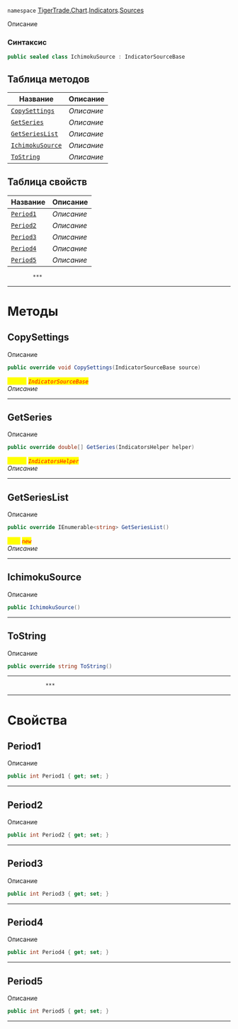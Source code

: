 
`namespace` [TigerTrade.Chart](../../../TigerTrade.Chart.md).[Indicators](../../../TigerTrade.Chart/Indicators.md).[Sources](../../../TigerTrade.Chart/Indicators/Sources.md)


Описание

### Синтаксис
```csharp
public sealed class IchimokuSource : IndicatorSourceBase
```


## Таблица методов
| Название | Описание |
| --- | --- |
| [`CopySettings`](./IchimokuSource.cs/Методы/CopySettings.md) | *Описание* |
| [`GetSeries`](./IchimokuSource.cs/Методы/GetSeries.md) | *Описание* |
| [`GetSeriesList`](./IchimokuSource.cs/Методы/GetSeriesList.md) | *Описание* |
| [`IchimokuSource`](./IchimokuSource.cs/Методы/IchimokuSource.md) | *Описание* |
| [`ToString`](./IchimokuSource.cs/Методы/ToString.md) | *Описание* |

## Таблица свойств
| Название | Описание |
| --- | --- |
| [`Period1`](./IchimokuSource.cs/Свойства/Period1.md) | *Описание* |
| [`Period2`](./IchimokuSource.cs/Свойства/Period2.md) | *Описание* |
| [`Period3`](./IchimokuSource.cs/Свойства/Period3.md) | *Описание* |
| [`Period4`](./IchimokuSource.cs/Свойства/Period4.md) | *Описание* |
| [`Period5`](./IchimokuSource.cs/Свойства/Period5.md) | *Описание* |




            ***
  ***
  # Методы

## CopySettings
Описание

```csharp
public override void CopySettings(IndicatorSourceBase source)
```

<mark style="color:yellow;">`source`</mark> <mark style="color:red;">*`IndicatorSourceBase`*</mark>  
 *Описание*  


***                

## GetSeries
Описание

```csharp
public override double[] GetSeries(IndicatorsHelper helper)
```
<mark style="color:yellow;">`helper`</mark> <mark style="color:red;">*`IndicatorsHelper`*</mark>  
 *Описание*  


***                

## GetSeriesList
Описание

```csharp
public override IEnumerable<string> GetSeriesList()
```
<mark style="color:yellow;">`List`</mark> <mark style="color:red;">*`new`*</mark>  
 *Описание*  


***                

## IchimokuSource
Описание

```csharp
public IchimokuSource()
```

***                

## ToString
Описание

```csharp
public override string ToString()
```

***                
                ***
  ***
  # Свойства

## Period1
Описание

```csharp
public int Period1 { get; set; }
```
***

## Period2
Описание

```csharp
public int Period2 { get; set; }
```
***

## Period3
Описание

```csharp
public int Period3 { get; set; }
```
***

## Period4
Описание

```csharp
public int Period4 { get; set; }
```
***

## Period5
Описание

```csharp
public int Period5 { get; set; }
```
***

